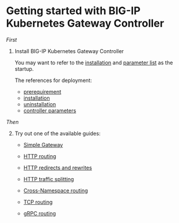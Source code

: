 # Getting started with BIG-IP Kubernetes Gateway Controller

*First*

1. Install BIG-IP Kubernetes Gateway Controller

   You may want to refer to the [installation](../deploy/installation.md) and [parameter list](../deploy/parameters.md) as the startup.

   The references for deployment:

   * [prerequirement](../deploy/index.md)
   * [installation](../deploy/installation.md)
   * [uninstallation](../deploy/uninstall.md)
   * [controller parameters](../deploy/parameters.md)

*Then*

2. Try out one of the available guides:

    * [Simple Gateway](./simple-gateway.md)

    * [HTTP routing](./http-routing.md)

    * [HTTP redirects and rewrites](./http-redirect-rewrite.md)

    * [HTTP traffic splitting](./traffic-splitting.md)
        
    * [Cross-Namespace routing](./multiple-ns.md)

    * [TCP routing](./tcp.md)

    * [gRPC routing](./grpc-routing.md)
